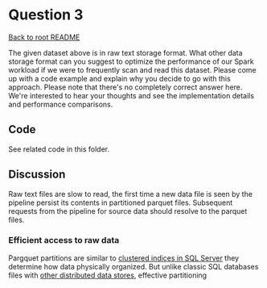 # Question 3

[Back to root README](../../../../../../README.md)

The given dataset above is in raw text storage format. What other data storage format can you suggest to optimize the performance of our Spark workload if we were to frequently scan and read this dataset. Please come up with a code example and explain why you decide to go with this approach. Please note that there's no completely correct answer here. We're interested to hear your thoughts and see the implementation details and performance comparisons.

## Code

See related code in this folder.

## Discussion

Raw text files are slow to read, the first time a new data file is seen by the pipeline persist its contents in partitioned parquet files. Subsequent requests from the pipeline for source data should resolve to the parquet files.

### Efficient access to raw data

Pargquet partitions are similar to [clustered indices in SQL Server](https://docs.microsoft.com/en-us/sql/relational-databases/indexes/clustered-and-nonclustered-indexes-described?view=sql-server-2017) they determine how data physically organized.  But unlike classic SQL databases files with [other distributed data stores](https://docs.aws.amazon.com/amazondynamodb/latest/developerguide/bp-partition-key-uniform-load.html), effective partitioning 